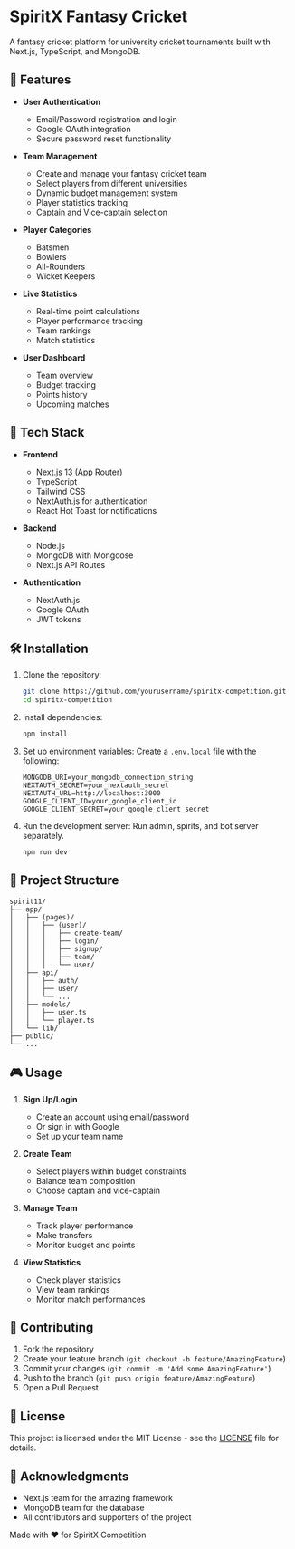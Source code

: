 # SpiritX Fantasy Cricket

A fantasy cricket platform for university cricket tournaments built with Next.js, TypeScript, and MongoDB.

## 🎯 Features

- **User Authentication**
  - Email/Password registration and login
  - Google OAuth integration
  - Secure password reset functionality

- **Team Management**
  - Create and manage your fantasy cricket team
  - Select players from different universities
  - Dynamic budget management system
  - Player statistics tracking
  - Captain and Vice-captain selection

- **Player Categories**
  - Batsmen
  - Bowlers
  - All-Rounders
  - Wicket Keepers

- **Live Statistics**
  - Real-time point calculations
  - Player performance tracking
  - Team rankings
  - Match statistics

- **User Dashboard**
  - Team overview
  - Budget tracking
  - Points history
  - Upcoming matches

## 🚀 Tech Stack

- **Frontend**
  - Next.js 13 (App Router)
  - TypeScript
  - Tailwind CSS
  - NextAuth.js for authentication
  - React Hot Toast for notifications

- **Backend**
  - Node.js
  - MongoDB with Mongoose
  - Next.js API Routes

- **Authentication**
  - NextAuth.js
  - Google OAuth
  - JWT tokens

## 🛠️ Installation

1. Clone the repository:
   ```bash
   git clone https://github.com/yourusername/spiritx-competition.git
   cd spiritx-competition
   ```

2. Install dependencies:
   ```bash
   npm install
   ```

3. Set up environment variables:
   Create a `.env.local` file with the following:
   ```env
   MONGODB_URI=your_mongodb_connection_string
   NEXTAUTH_SECRET=your_nextauth_secret
   NEXTAUTH_URL=http://localhost:3000
   GOOGLE_CLIENT_ID=your_google_client_id
   GOOGLE_CLIENT_SECRET=your_google_client_secret
   ```

4. Run the development server:
   Run admin, spirits, and bot server separately.
   ```bash
   npm run dev
   ```

## 📝 Project Structure

```
spirit11/
├── app/
│   ├── (pages)/
│   │   ├── (user)/
│   │   │   ├── create-team/
│   │   │   ├── login/
│   │   │   ├── signup/
│   │   │   ├── team/
│   │   │   └── user/
│   ├── api/
│   │   ├── auth/
│   │   ├── user/
│   │   └── ...
│   ├── models/
│   │   ├── user.ts
│   │   └── player.ts
│   └── lib/
├── public/
└── ...
```

## 🎮 Usage

1. **Sign Up/Login**
   - Create an account using email/password
   - Or sign in with Google
   - Set up your team name

2. **Create Team**
   - Select players within budget constraints
   - Balance team composition
   - Choose captain and vice-captain

3. **Manage Team**
   - Track player performance
   - Make transfers
   - Monitor budget and points

4. **View Statistics**
   - Check player statistics
   - View team rankings
   - Monitor match performances

## 👥 Contributing

1. Fork the repository
2. Create your feature branch (`git checkout -b feature/AmazingFeature`)
3. Commit your changes (`git commit -m 'Add some AmazingFeature'`)
4. Push to the branch (`git push origin feature/AmazingFeature`)
5. Open a Pull Request

## 📄 License

This project is licensed under the MIT License - see the [LICENSE](LICENSE) file for details.

## 🙏 Acknowledgments

- Next.js team for the amazing framework
- MongoDB team for the database
- All contributors and supporters of the project


Made with ❤️ for SpiritX Competition
